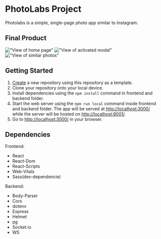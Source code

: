 # PhotoLabs Project

Photolabs is a simple, single-page photo app similar to Instagram.

## Final Product

!["View of home page"]()
!["View of activated modal"]()
!["View of similar photos"](https://github.com/RemiBorris)

## Getting Started

1. [Create](https://docs.github.com/en/repositories/creating-and-managing-repositories/creating-a-repository-from-a-template) a new repository using this repository as a template.
2. Clone your repository onto your local device.
3. Install dependencies using the `npm install` command in frontend and backend folder.
3. Start the web server using the `npm run local` command inside frontend and backend folder. The app will be served at <http://localhost:3000/> while the server will be hosted on <http://localhost:8001/>.
4. Go to <http://localhost:3000/> in your browser.

## Dependencies

Frontend:
- React
- React-Dom
- React-Scripts
- Web-Vitals
- Sass(dev-dependencie)

Backend:
- Body-Parser
- Cors
- dotenv
- Express
- Helmet
- pg
- Socket.io
- WS